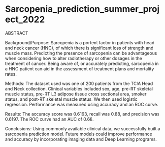 # Sarcopenia_prediction_summer_project_2022
ABSTRACT

Background/Purpose: Sarcopenia is a portent factor in patients with head and neck cancer (HNC), of which there is significant loss of strength and muscle mass. Predicting the presence of sarcopenia can be advantageous when considering how to alter radiotherapy or other dosages in the treatment of cancer. Being aware of, or accurately predicting, sarcopenia in a HNC patient can aid in the assessment of treatment plans and mortality rates.  

Methods: The dataset used was one of 200 patients from the TCIA Head and Neck collection. Clinical variables included sex, age, pre-RT skeletal muscle status, pre-RT L3 adipose tissue cross sectional area, smoker status, and post-RT skeletal muscle status. We then used logistic regression. Performance was measured using accuracy and an ROC curve.  

Results: The accuracy score was 0.6163, recall was 0.88, and precision was 0.6197. The ROC curve had an AUC of 0.68.  

Conclusions: Using commonly available clinical data, we successfully built a sarcopenia prediction model. Future models could improve performance and accuracy by incorporating imaging data and Deep Learning programs. 
